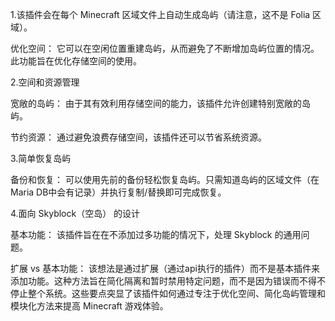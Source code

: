 1.该插件会在每个 Minecraft 区域文件上自动生成岛屿（请注意，这不是 Folia 区域）。

优化空间：
它可以在空闲位置重建岛屿，从而避免了不断增加岛屿位置的情况。此功能旨在优化存储空间的使用。

2.空间和资源管理

宽敞的岛屿：
由于其有效利用存储空间的能力，该插件允许创建特别宽敞的岛屿。

节约资源：
通过避免浪费存储空间，该插件还可以节省系统资源。

3.简单恢复岛屿

备份和恢复：
可以使用先前的备份轻松恢复岛屿。只需知道岛屿的区域文件（在Maria DB中会有记录）并执行复制/替换即可完成恢复。

4.面向 Skyblock（空岛） 的设计

基本功能：
该插件旨在在不添加过多功能的情况下，处理 Skyblock 的通用问题。

扩展 vs 基本功能：
该想法是通过扩展（通过api执行的插件）而不是基本插件来添加功能。这种方法旨在简化隔离和暂时禁用特定问题，而不是因为错误而不得不停止整个系统。这些要点突显了该插件如何通过专注于优化空间、简化岛屿管理和模块化方法来提高 Minecraft 游戏体验。